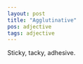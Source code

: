 ```yaml
---
layout: post
title: "Agglutinative"
pos: adjective
tags: adjective
---
```

Sticky, tacky, adhesive.
